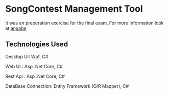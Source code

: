 # SongContest Management Tool
It was an preperation exercise for the final exam. For more Information look at [angabe](/Angabe.pdf)

## Technologies Used

Desktop UI:     Wpf, C#

Web UI    :     Asp .Net Core, C#

Rest Api  :     Asp .Net Core, C#

DataBase Connection:    Entity Framework (O/R Mapper), C#
